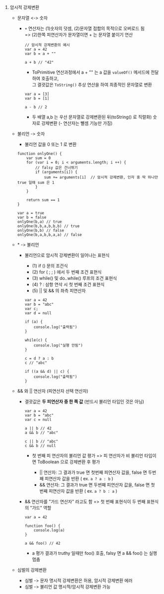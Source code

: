 1.  암시적 강제변환

    -   문자열 <-> 숫자

        -   `+` 연산자는 (1)숫자의 덧셈, (2)문자열 접합의 목적으로 오버로드 됨  
            => (2)한쪽 피연산자가 문자열이면 + 는 문자열 붙이기 연산

            ```
            // 암시적 강제변환의 예시
            var a = 42
            var b = a + ""

            a + b // "42"
            ```

            -   ToPrimitive 연산과정에서 a + "" 는 a 값을 `valueOf()` 메서드에 전달하여 호출하고,  
                그 결괏값은 `ToString()` 추상 연산을 하여 최종적인 문자열로 변환

            ```
            var a = [3]
            var b = [1]

            a - b // 2
            ```

            -   두 배열 a,b 는 우선 문자열로 강제변환된 뒤(toString() 로 직렬화) 숫자로 강제변환 (- 연산자는 뺄셈 기능만 가짐)

    -   불리언 -> 숫자

        -   불리언 값을 0 또는 1 로 변환

        ```
        function onlyOne() {
            var sum = 0
            for (var i = 0; i < arguments.length; i ++) {
                // falsy 값은 건너뛰기
                if (arguments[i]) {
                    sum += arguments[i]  // 암시적 강제변환, 인자 중 딱 하나만 true 일때 sum 은 1
                }
            }

            return sum == 1
        }

        var a = true
        var b = false
        onlyOne(b,a) // true
        onlyOne(b,b,a,b,b,b) // true
        onlyOne(b,b) // false
        onlyOne(b,a,b,b,a,a) // false
        ```

    -   \* -> 불리언

        -   불리언으로 암시적 강제변환이 일어나는 표현식

            -   (1) if () 문의 조건식
            -   (2) for ( ; ; ) 에서 두 번째 조건 표현식
            -   (3) while() 및 do..while() 루프의 조건 표현식
            -   (4) ? : 삼항 연삭 시 첫 번째 조건 표현식
            -   (5) || 및 && 의 좌측 피연산자

            ```
            var a = 42
            var b = "abc"
            var c;
            var d = null

            if (a) {
                console.log("출력됨")
            }

            while(c) {
                console.log("실행 안됨")
            }

            c = d ? a : b
            c // "abc"

            if ((a && d) || c) {
                console.log("출력됨")
            }
            ```

    -   && 와 || 연산자 (피연산자 선택 연산자)

        -   결괏값은 **두 피연산자 중 한 쪽 값** (반드시 불리언 타입인 것은 아님)

            ```
            var a = 42
            var b = "abc"
            var c = null

            a || b // 42
            a && b // "abc"

            c || b // "abc"
            c && b // null
            ```

            -   첫 번째 피 연산자의 불리언 값 평가 => 피 연산자가 비 불리언 타입이면 ToBoolean 으로 강제변환 후 평가

                -   || 연산자: 그 결과가 true 면 첫번째 피연산자 값을, false 면 두번째 피연산자 값을 반환 ( ex. `a ? a : b` )
                -   && 연산자: 그 결과가 true 면 두번째 피연산자 값을, false 면 첫번째 피연산자 값을 반환 ( ex. `a ? b : a` )

        -   && 연산자를 "가드 연산자" 라고도 함 => 첫 번째 표현식이 두 번째 표현식의 "가드" 역할

            ```
            var a = 42

            function foo() {
                console.log(a)
            }

            a && foo() // 42
            ```

            -   a 평가 결과가 truthy 일때만 foo() 호출, falsy 면 a && foo() 는 실행 멈춤

    -   심벌의 강제변환
        -   심벌 -> 문자 명시적 강제변환은 허용, 암시적 강제변환 에러
        -   심벌 -> 불리언 값 명시적/암시적 강제변환 가능
